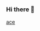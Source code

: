 ### Hi there 👋

[ace](http://cdn.shopify.com/s/files/1/0241/8619/1927/articles/ace-one-piece_1200x1200.png?v=1607515619)

<!--
**Mugiwaraa-Luffy/Mugiwaraa-Luffy** is a ✨ _special_ ✨ repository because its `README.md` (this file) appears on your GitHub profile.

Here are some ideas to get you started:

- 🔭 I’m currently working on ...
- 🌱 I’m currently learning ...
- 👯 I’m looking to collaborate on ...
- 🤔 I’m looking for help with ...
- 💬 Ask me about ...
- 📫 How to reach me: ...
- 😄 Pronouns: ...
- ⚡ Fun fact: ...
-->
